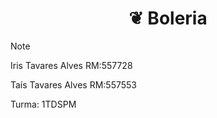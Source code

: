 <h1 align="center">
❦ Boleria
</h1>

> [!NOTE]
> Iris Tavares Alves RM:557728 
>
> Taís Tavares Alves RM:557553
>
> Turma: 1TDSPM
